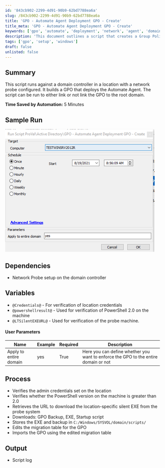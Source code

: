 ```yaml
---
id: '843cb902-2299-4d91-90b9-62bd7788ea6a'
slug: /843cb902-2299-4d91-90b9-62bd7788ea6a
title: 'GPO - Automate Agent Deployment GPO - Create'
title_meta: 'GPO - Automate Agent Deployment GPO - Create'
keywords: ['gpo', 'automate', 'deployment', 'network', 'agent', 'domain', 'probe']
description: 'This document outlines a script that creates a Group Policy Object (GPO) for deploying the Automate Agent on a domain controller with a network probe configured. It details the process, dependencies, user parameters, and expected outputs, aiming to streamline the deployment process.'
tags: ['gpo', 'setup', 'windows']
draft: false
unlisted: false
---
```


## Summary

This script runs against a domain controller in a location with a network probe configured. It builds a GPO that deploys the Automate Agent. The script can be run to either link or not link the GPO to the root domain.

**Time Saved by Automation:** 5 Minutes

## Sample Run

![Sample Run](../../../static/img/GPO---Automate-Agent-Deployment-GPO---Create/image_1.png)

## Dependencies

- Network Probe setup on the domain controller

## Variables

- `@Credentials@` - For verification of location credentials
- `@powershellresult@` - Used for verification of PowerShell 2.0 on the machine
- `@LTSilentEXEURL@` - Used for verification of the probe machine.

#### User Parameters

| Name                    | Example | Required | Description                                                                 |
|-------------------------|---------|----------|-----------------------------------------------------------------------------|
| Apply to entire domain  | yes     | True     | Here you can define whether you want to enforce the GPO to the entire domain or not |

## Process

- Verifies the admin credentials set on the location
- Verifies whether the PowerShell version on the machine is greater than 2.0
- Retrieves the URL to download the location-specific silent EXE from the probe system
- Downloads: GPO Backup, EXE, Startup script
- Stores the EXE and backup in `C:/Windows/SYSVOL/domain/scripts/`
- Edits the migration table for the GPO
- Imports the GPO using the edited migration table

## Output

- Script log


